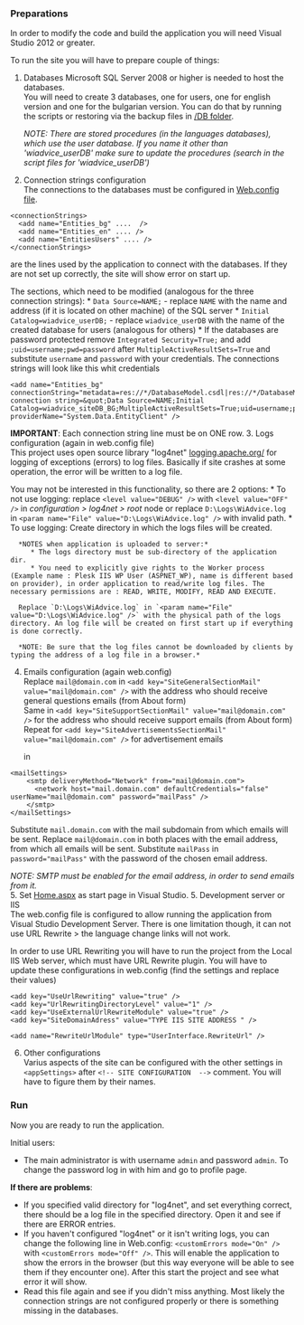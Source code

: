 ### Preparations

In order to modify the code and build the application you will need Visual Studio 2012 or greater.

To run the site you will have to prepare couple of things:  

1. Databases 
  Microsoft SQL Server 2008 or higher is needed to host the databases.  
  You will need to create 3 databases, one for users, one for english version and one for the bulgarian version. You can do that by running the scripts or restoring via the backup files in [/DB folder](https://github.com/raste/WiAdvice/tree/master/DB). 

   *NOTE: There are stored procedures (in the languages databases), which use the user database. If you name it other than 'wiadvice_userDB' make sure to update the procedures (search in the script files for 'wiadvice_userDB')*

2. Connection strings configuration  
  The connections to the databases must be configured in [Web.config file](https://github.com/raste/WiAdvice/blob/master/Source/User%20Interface/Web.config).  

  ```
  <connectionStrings>
    <add name="Entities_bg" ....  />
    <add name="Entities_en" .... />
    <add name="EntitiesUsers" .... />
  </connectionStrings>
  ``` 
  are the lines used by the application to connect with the databases. If they are not set up correctly, the site will show error on start up.

  The sections, which need to be modified (analogous for the three connection strings):
    * `Data Source=NAME;` - replace `NAME` with the name and address (if it is located on other machine) of the SQL server 
    * `Initial Catalog=wiadvice_userDB;` - replace `wiadvice_userDB` with the name of the created database for users (analogous for others)
    *  If the databases are password protected remove `Integrated Security=True;` and add `;uid=username;pwd=password` after `MultipleActiveResultSets=True` and substitute `username` and `password` with your credentials.
      The connections strings will look like this whit credentials  
  ```
<add name="Entities_bg" connectionString="metadata=res://*/DatabaseModel.csdl|res://*/DatabaseModel.ssdl|res://*/DatabaseModel.msl;provider=System.Data.SqlClient;provider connection string=&quot;Data Source=NAME;Initial Catalog=wiadvice_siteDB_BG;MultipleActiveResultSets=True;uid=username;pwd=password&quot;" providerName="System.Data.EntityClient" />
 ```  
   
   **IMPORTANT**: Each connection string line must be on ONE row.
3. Logs configuration (again in web.config file)  
  This project uses open source library "log4net" [logging.apache.org/](http://logging.apache.org/) for logging of exceptions (errors) to log files. Basically if site crashes at some operation, the error will be written to a log file.
  
  You may not be interested in this functionality, so there are 2 options:
    * To not use logging: 
      replace `<level value="DEBUG" />` with `<level value="OFF" />` in *configuration > log4net > root* node or replace `D:\Logs\WiAdvice.log` in `<param name="File" value="D:\Logs\WiAdvice.log" />` with invalid path.
    * To use logging:
      Create directory in which the logs files will be created.  
      
      *NOTES when application is uploaded to server:*  
         * The logs directory must be sub-directory of the application dir.  
         * You need to explicitly give rights to the Worker process (Example name : Plesk IIS WP User (ASPNET_WP), name is different based on provider), in order application to read/write log files. The necessary permissions are : READ, WRITE, MODIFY, READ AND EXECUTE. 
      
      Replace `D:\Logs\WiAdvice.log` in `<param name="File" value="D:\Logs\WiAdvice.log" />` with the physical path of the logs directory. An log file will be created on first start up if everything is done correctly.
      
      *NOTE: Be sure that the log files cannot be downloaded by clients by typing the address of a log file in a browser.*
4. Emails configuration (again web.config)  
   Replace `mail@domain.com` in `<add key="SiteGeneralSectionMail" value="mail@domain.com" />` with the address who should receive general questions emails (from About form)  
   Same in `<add key="SiteSupportSectionMail" value="mail@domain.com" />` for the address who should receive support emails (from About form)  
   Repeat for `<add key="SiteAdvertisementsSectionMail" value="mail@domain.com" />` for advertisement emails  
   
   in
  ```
  <mailSettings>
      <smtp deliveryMethod="Network" from="mail@domain.com">
        <network host="mail.domain.com" defaultCredentials="false" userName="mail@domain.com" password="mailPass" />
      </smtp>
  </mailSettings>
  ```  
  Substitute `mail.domain.com` with the mail subdomain from which emails will be sent. Replace `mail@domain.com` in both places with the email address, from which all emails will be sent. Substitute `mailPass` in `password="mailPass"` with the password of the chosen email address.  
  
  *NOTE: SMTP must be enabled for the email address, in order to send emails from it.*  
5. Set [Home.aspx](https://github.com/raste/WiAdvice/blob/master/Source/User%20Interface/Home.aspx) as start page in Visual Studio. 
5. Development server or IIS  
   The web.config file is configured to allow running the application from Visual Studio Development Server. There is one limitation though, it can not use URL Rewrite > the language change links will not work.  
   
   In order to use URL Rewriting you will have to run the project from the Local IIS Web server, which must have URL Rewrite plugin. You will have to update these configurations in web.config (find the settings and replace their values)  

   ```
<add key="UseUrlRewriting" value="true" />
<add key="UrlRewritingDirectoryLevel" value="1" />
<add key="UseExternalUrlRewriteModule" value="true" />
<add key="SiteDomainAdress" value="TYPE IIS SITE ADDRESS " /> 

<add name="RewriteUrlModule" type="UserInterface.RewriteUrl" />
   ```  
   
6. Other configurations  
   Varius aspects of the site can be configured with the other settings in `<appSettings>` after `<!-- SITE CONFIGURATION  -->` comment. You will have to figure them by their names.

### Run

Now you are ready to run the application.  

Initial users:  
  * The main administrator is with username `admin` and password `admin`. To change the password log in with him and go to profile page.

**If there are problems**:  
  * If you specified valid directory for "log4net", and set everything correct, there should be a log file in the specified directory. Open it and see if there are ERROR entries.  
  * If you haven't configured "log4net" or it isn't writing logs, you can change the following line in Web.config: `<customErrors mode="On" />` with `<customErrors mode="Off" />`. This will enable the application to show the errors in the browser (but this way everyone will be able to see them if they encounter one). After this start the project and see what error it will show.  
  * Read this file again and see if you didn't miss anything. Most likely the connection strings are not configured properly or there is something missing in the databases.
